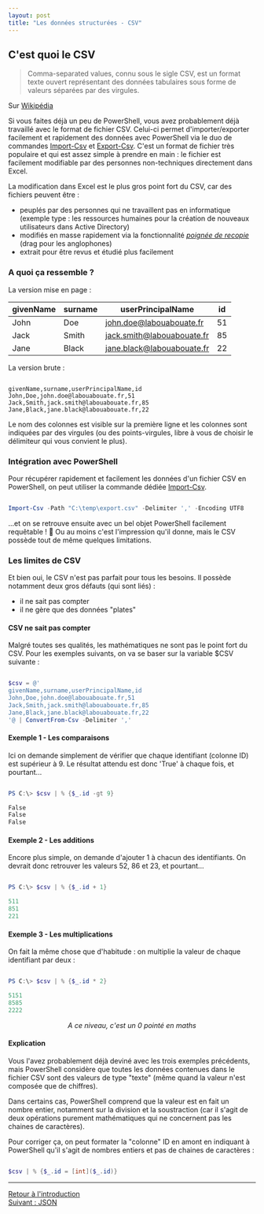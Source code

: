 ```yaml
---
layout: post
title: "Les données structurées - CSV"
---
```


## C'est quoi le CSV

> Comma-separated values, connu sous le sigle CSV, est un format texte ouvert représentant des données tabulaires sous forme de valeurs séparées par des virgules.

Sur [Wikipédia](https://fr.wikipedia.org/wiki/Comma-separated_values)

Si vous faites déjà un peu de PowerShell, vous avez probablement déjà travaillé avec le format de fichier CSV. Celui-ci permet d'importer/exporter facilement et rapidement des données avec PowerShell via le duo de commandes [Import-Csv](https://docs.microsoft.com/powershell/module/microsoft.powershell.utility/import-csv) et [Export-Csv](https://docs.microsoft.com/powershell/module/microsoft.powershell.utility/export-csv). C'est un format de fichier très populaire et qui est assez simple à prendre en main : le fichier est facilement modifiable par des personnes non-techniques directement dans Excel.

La modification dans Excel est le plus gros point fort du CSV, car des fichiers peuvent être :

- peuplés par des personnes qui ne travaillent pas en informatique (exemple type : les ressources humaines pour la création de nouveaux utilisateurs dans Active Directory)
- modifiés en masse rapidement via la fonctionnalité *[poignée de recopie](https://support.microsoft.com/fr-fr/office/copier-une-formule-en-faisant-glisser-la-poign%C3%A9e-de-recopie-dans-excel-pour-mac-dd928259-622b-473f-9a33-83aa1a63e218)* (drag pour les anglophones)
- extrait pour être revus et étudié plus facilement

### A quoi ça ressemble ?

La version mise en page :

givenName | surname | userPrincipalName | id
--------- | ------- | ----------------- | --
John | Doe | john.doe@labouabouate.fr | 51
Jack | Smith | jack.smith@labouabouate.fr | 85
Jane | Black | jane.black@labouabouate.fr | 22

La version brute :

```

givenName,surname,userPrincipalName,id
John,Doe,john.doe@labouabouate.fr,51
Jack,Smith,jack.smith@labouabouate.fr,85
Jane,Black,jane.black@labouabouate.fr,22

```

Le nom des colonnes est visible sur la première ligne et les colonnes sont indiquées par des virgules (ou des points-virgules, libre à vous de choisir le délimiteur qui vous convient le plus).

### Intégration avec PowerShell

Pour récupérer rapidement et facilement les données d'un fichier CSV en PowerShell, on peut utiliser la commande dédiée [Import-Csv](https://docs.microsoft.com/en-us/powershell/module/microsoft.powershell.utility/import-csv).

```powershell

Import-Csv -Path "C:\temp\export.csv" -Delimiter ',' -Encoding UTF8

```

...et on se retrouve ensuite avec un bel objet PowerShell facilement requêtable ! 🙂 Ou au moins c'est l'impression qu'il donne, mais le CSV possède tout de même quelques limitations.

### Les limites de CSV

Et bien oui, le CSV n'est pas parfait pour tous les besoins. Il possède notamment deux gros défauts (qui sont liés) :

- il ne sait pas compter
- il ne gère que des données "plates"

#### CSV ne sait pas compter

Malgré toutes ses qualités, les mathématiques ne sont pas le point fort du CSV. Pour les exemples suivants, on va se baser sur la variable $CSV suivante :

```powershell

$csv = @'
givenName,surname,userPrincipalName,id
John,Doe,john.doe@labouabouate.fr,51
Jack,Smith,jack.smith@labouabouate.fr,85
Jane,Black,jane.black@labouabouate.fr,22
'@ | ConvertFrom-Csv -Delimiter ','

```

#### Exemple 1 - Les comparaisons

Ici on demande simplement de vérifier que chaque identifiant (colonne ID) est supérieur à 9. Le résultat attendu est donc 'True' à chaque fois, et pourtant...

```powershell

PS C:\> $csv | % {$_.id -gt 9}

False
False
False

```

#### Exemple 2 - Les additions

Encore plus simple, on demande d'ajouter 1 à chacun des identifiants. On devrait donc retrouver les valeurs 52, 86 et 23, et pourtant...

```powershell

PS C:\> $csv | % {$_.id + 1}

511
851
221

```

#### Exemple 3 - Les multiplications

On fait la même chose que d'habitude : on multiplie la valeur de chaque identifiant par deux :

```powershell

PS C:\> $csv | % {$_.id * 2}

5151
8585
2222

```

<div style="text-align: center">
  <i>A ce niveau, c'est un 0 pointé en maths</i>
</div>

#### Explication

Vous l'avez probablement déjà deviné avec les trois exemples précédents, mais PowerShell considère que toutes les données contenues dans le fichier CSV sont des valeurs de type "texte" (même quand la valeur n'est composée que de chiffres).

Dans certains cas, PowerShell comprend que la valeur est en fait un nombre entier, notamment sur la division et la soustraction (car il s'agit de deux opérations purement mathématiques qui ne concernent pas les chaines de caractères).

Pour corriger ça, on peut formater la "colonne" ID en amont en indiquant à PowerShell qu'il s'agit de nombres entiers et pas de chaines de caractères :

```powershell

$csv | % {$_.id = [int]($_.id)}

```

---

<div class="buttons">
    <div class="buttonBack">
        <a href="/2022/05/19/donnees-structurees-0">Retour à l'introduction</a>
    </div>
    <div class="buttonNext">
        <a href="/2022/05/19/donnees-structurees-2">Suivant : JSON</a>
    </div>
</div>